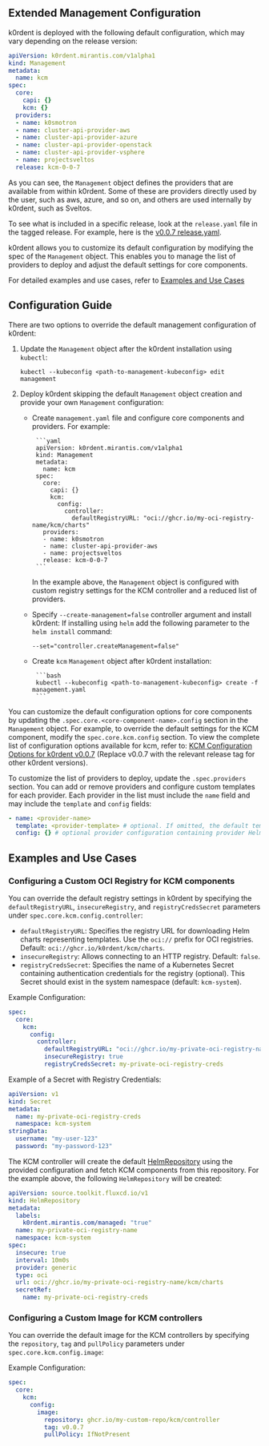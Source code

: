 ## Extended Management Configuration

k0rdent is deployed with the following default configuration, which may vary
depending on the release version:

```yaml
apiVersion: k0rdent.mirantis.com/v1alpha1
kind: Management
metadata:
  name: kcm
spec:
  core:
    capi: {}
    kcm: {}
  providers:
  - name: k0smotron
  - name: cluster-api-provider-aws
  - name: cluster-api-provider-azure
  - name: cluster-api-provider-openstack
  - name: cluster-api-provider-vsphere
  - name: projectsveltos
  release: kcm-0-0-7
```

As you can see, the `Management` object defines the providers that are available from within k0rdent. Some of these are
providers directly used by the user, such as aws, azure, and so on, and others are used internally
by k0rdent, such as Sveltos.

To see what is included in a specific release, look at the `release.yaml` file in the tagged release.
For example, here is the [v0.0.7 release.yaml](https://github.com/k0rdent/kcm/releases/download/v0.0.7/release.yaml).


k0rdent allows you to customize its default configuration by modifying the spec of the `Management` object.
This enables you to manage the list of providers to deploy and adjust the default settings for core components.

For detailed examples and use cases, refer to [Examples and Use Cases](#examples-and-use-cases)

## Configuration Guide

There are two options to override the default management configuration of k0rdent:

1. Update the `Management` object after the k0rdent installation using `kubectl`:

    `kubectl --kubeconfig <path-to-management-kubeconfig> edit management`

2. Deploy k0rdent skipping the default `Management` object creation and provide your
   own `Management` configuration:

    - Create `management.yaml` file and configure core components and providers.
      For example:

           ```yaml
           apiVersion: k0rdent.mirantis.com/v1alpha1
           kind: Management
           metadata:
             name: kcm
           spec:
             core:
               capi: {}
               kcm:
                 config:
                   controller:
                     defaultRegistryURL: "oci://ghcr.io/my-oci-registry-name/kcm/charts"
             providers:
             - name: k0smotron
             - name: cluster-api-provider-aws
             - name: projectsveltos
             release: kcm-0-0-7
           ```
      In the example above, the `Management` object is configured with custom registry settings for the KCM controller
      and a reduced list of providers.

    - Specify `--create-management=false` controller argument and install k0rdent:
      If installing using `helm` add the following parameter to the `helm
      install` command:

        ```shell
        --set="controller.createManagement=false"
        ```

    - Create `kcm` `Management` object after k0rdent installation:

           ```bash
           kubectl --kubeconfig <path-to-management-kubeconfig> create -f management.yaml
           ```

You can customize the default configuration options for core components by updating the
`.spec.core.<core-component-name>.config` section in the `Management` object. For example, to override the default
settings for the KCM component, modify the `spec.core.kcm.config` section. To view the complete list of configuration
options available for kcm, refer to:
[KCM Configuration Options for k0rdent v0.0.7](https://github.com/k0rdent/kcm/blob/v0.0.7/templates/provider/kcm/values.yaml)
(Replace v0.0.7 with the relevant release tag for other k0rdent versions).

To customize the list of providers to deploy, update the `.spec.providers` section. You can add or remove providers
and configure custom templates for each provider. Each provider in the list must include the `name` field
and may include the `template` and `config` fields:

```yaml
- name: <provider-name> 
  template: <provider-template> # optional. If omitted, the default template from the `Release` object will be used
  config: {} # optional provider configuration containing provider Helm Chart values in YAML format
```
## Examples and Use Cases
### Configuring a Custom OCI Registry for KCM components
You can override the default registry settings in k0rdent by specifying the `defaultRegistryURL`, `insecureRegistry`,
and `registryCredsSecret` parameters under `spec.core.kcm.config.controller`:

* `defaultRegistryURL`: Specifies the registry URL for downloading Helm charts representing templates. 
Use the `oci://` prefix for OCI registries. Default: `oci://ghcr.io/k0rdent/kcm/charts`.
* `insecureRegistry`: Allows connecting to an HTTP registry. Default: `false`.
* `registryCredsSecret`: Specifies the name of a Kubernetes Secret containing authentication credentials for the 
registry (optional). This Secret should exist in the system namespace (default: `kcm-system`).

Example Configuration:

```yaml
spec:
  core:
    kcm:
      config:
        controller:
          defaultRegistryURL: "oci://ghcr.io/my-private-oci-registry-name/kcm/charts"
          insecureRegistry: true
          registryCredsSecret: my-private-oci-registry-creds
```

Example of a Secret with Registry Credentials:

```yaml
apiVersion: v1
kind: Secret
metadata:
  name: my-private-oci-registry-creds
  namespace: kcm-system
stringData:
  username: "my-user-123"
  password: "my-password-123"
```

The KCM controller will create the default [HelmRepository](https://fluxcd.io/flux/components/source/helmrepositories/)
using the provided configuration and fetch KCM components from this repository. For the example above,
the following `HelmRepository` will be created:

```yaml
apiVersion: source.toolkit.fluxcd.io/v1
kind: HelmRepository
metadata:
  labels:
    k0rdent.mirantis.com/managed: "true"
  name: my-private-oci-registry-name
  namespace: kcm-system
spec:
  insecure: true
  interval: 10m0s
  provider: generic
  type: oci
  url: oci://ghcr.io/my-private-oci-registry-name/kcm/charts
  secretRef:
    name: my-private-oci-registry-creds
```

### Configuring a Custom Image for KCM controllers

You can override the default image for the KCM controllers by specifying the `repository`, `tag` and `pullPolicy`
parameters under `spec.core.kcm.config.image`: 

Example Configuration:

```yaml
spec:
  core:
    kcm:
      config:
        image:
          repository: ghcr.io/my-custom-repo/kcm/controller
          tag: v0.0.7
          pullPolicy: IfNotPresent
```
